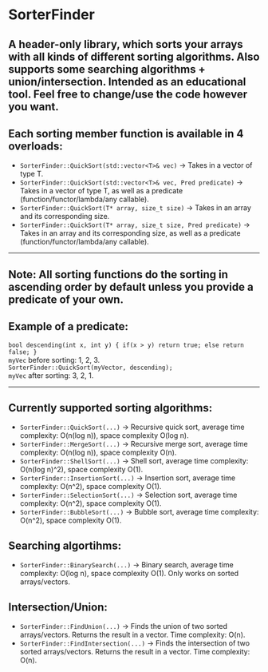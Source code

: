 # SorterFinder
A header-only library, which sorts your arrays with all kinds of different sorting algorithms. Also supports some searching algorithms + union/intersection. Intended as an educational tool. Feel free to change/use the code however you want.
---
## Each sorting member function is available in 4 overloads: 
- `SorterFinder::QuickSort(std::vector<T>& vec)` -> Takes in a vector of type T.
- `SorterFinder::QuickSort(std::vector<T>& vec, Pred predicate)` -> Takes in a vector of type T, as well as a predicate (function/functor/lambda/any callable).
- `SorterFinder::QuickSort(T* array, size_t size)` -> Takes in an array and its corresponding size.
- `SorterFinder::QuickSort(T* array, size_t size, Pred predicate)` -> Takes in an array and its corresponding size, as well as a predicate (function/functor/lambda/any callable).
---
## Note: All sorting functions do the sorting in ascending order by default unless you provide a predicate of your own.
## Example of a predicate:
`bool descending(int x, int y) { if(x > y) return true; else return false; }`    
`myVec` before sorting: 1, 2, 3.  
`SorterFinder::QuickSort(myVector, descending);`  
`myVec` after sorting: 3, 2, 1.

---
## Currently supported sorting algorithms:
- `SorterFinder::QuickSort(...)` -> Recursive quick sort, average time complexity: O(n(log n)), space complexity O(log n).
- `SorterFinder::MergeSort(...)` -> Recursive merge sort, average time complexity: O(n(log n)), space complexity O(n).
- `SorterFinder::ShellSort(...)` -> Shell sort, average time complexity: O(n(log n)^2), space complexity O(1).
- `SorterFinder::InsertionSort(...)` -> Insertion sort, average time complexity: O(n^2), space complexity O(1).
- `SorterFinder::SelectionSort(...)` -> Selection sort, average time complexity: O(n^2), space complexity O(1).
- `SorterFinder::BubbleSort(...)` -> Bubble sort, average time complexity: O(n^2), space complexity O(1).
## Searching algortihms:
- `SorterFinder::BinarySearch(...)` -> Binary search, average time complexity: O(log n), space complexity O(1). Only works on sorted arrays/vectors.
## Intersection/Union:
- `SorterFinder::FindUnion(...)` -> Finds the union of two sorted arrays/vectors. Returns the result in a vector. Time complexity: O(n).
- `SorterFinder::FindIntersection(...)` -> Finds the intersection of two sorted arrays/vectors. Returns the result in a vector. Time complexity: O(n).
